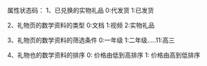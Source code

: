 属性状态码：
  1、已兑换的实物礼品
    0:代发货 1:已发货

  2、礼物页的数学资料的类型
    0:文档 1:视频 2:实物礼品

  3、礼物页的数学资料的筛选条件
    0:一年级 1:二年级.....11:高三

  4、礼物也的数学资料的排序
    0: 价格由低到高排序
    1: 价格由高到低排序
